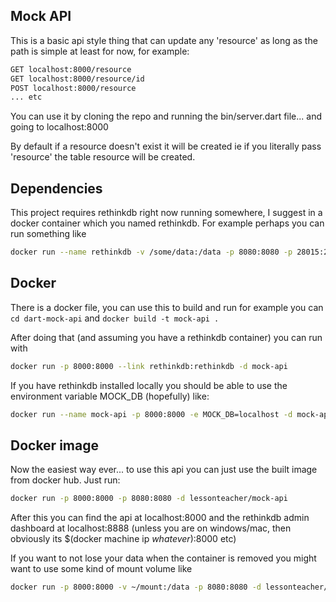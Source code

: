 ## Mock API

This is a basic api style thing that can update any 'resource' as
long as the path is simple at least for now, for example:

``` sh
GET localhost:8000/resource
GET localhost:8000/resource/id
POST localhost:8000/resource
... etc
```

You can use it by cloning the repo and running the bin/server.dart file... and going to localhost:8000

By default if a resource doesn't exist it will be created
ie if you literally pass 'resource' the table resource will be created.

## Dependencies

This project requires rethinkdb right now running somewhere, I suggest in a docker container which you named rethinkdb. For example perhaps you can run something like

``` sh
docker run --name rethinkdb -v /some/data:/data -p 8080:8080 -p 28015:28015 -p 29015:29015 -d rethinkdb
```

## Docker

There is a docker file, you can use this to build and run for example you can `cd dart-mock-api` and `docker build -t mock-api .`

After doing that (and assuming you have a rethinkdb container) you can run with

``` sh
docker run -p 8000:8000 --link rethinkdb:rethinkdb -d mock-api
```

If you have rethinkdb installed locally you should be able to use the environment variable MOCK_DB (hopefully) like:

``` sh
docker run --name mock-api -p 8000:8000 -e MOCK_DB=localhost -d mock-api
```

## Docker image

Now the easiest way ever... to use this api you can just use the built image from docker hub. Just run:

```sh
docker run -p 8000:8000 -p 8080:8080 -d lessonteacher/mock-api
```

After this you can find the api at localhost:8000 and the rethinkdb admin dashboard at localhost:8888 (unless you are on windows/mac, then obviously its $(docker machine ip _whatever_):8000 etc) 


If you want to not lose your data when the container is removed you might want to use some kind of mount volume like

```sh
docker run -p 8000:8000 -v ~/mount:/data -p 8080:8080 -d lessonteacher/mock-api
```
